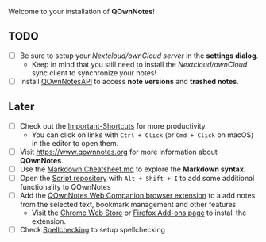 Welcome to your installation of **QOwnNotes**!

## TODO

- [ ] Be sure to setup your *Nextcloud/ownCloud server* in the **settings dialog**.
    - Keep in mind that you still need to install the *Nextcloud/ownCloud* sync client to synchronize your notes! 
- [ ] Install [QOwnNotesAPI](https://apps.nextcloud.com/apps/qownnotesapi) to access **note versions** and **trashed notes**.

## Later

- [ ] Check out the [Important-Shortcuts](https://www.qownnotes.org/getting-started/shortcuts.html) for more productivity.
    - You can click on links with `Ctrl + Click` (or `Cmd + Click` on macOS) in the editor to open them. 
- [ ] Visit <https://www.qownnotes.org> for more information about **QOwnNotes**.
- [ ] Use the [Markdown Cheatsheet.md](<./Markdown Cheatsheet.md>) to explore the **Markdown syntax**.
- [ ] Open the [Script repository](https://github.com/qownnotes/scripts) with `Alt + Shift + I` to add some additional functionality to QOwnNotes
- [ ] Add the [QOwnNotes Web Companion browser extension](https://github.com/qownnotes/web-companion) to a add notes from the selected text, bookmark management and other features
    - Visit the [Chrome Web Store](https://chrome.google.com/webstore/detail/qownnotes-web-companion/pkgkfnampapjbopomdpnkckbjdnpkbkp) or [Firefox Add-ons page](https://addons.mozilla.org/firefox/addon/qownnotes-web-companion) to install the extension.
- [ ] Check [Spellchecking](https://www.qownnotes.org/editor/spellchecking.html) to setup spellchecking

